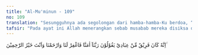 ```yaml
---
title: "Al-Mu'minun - 109"
no: 109
translation: "Sesungguhnya ada segolongan dari hamba-hamba-Ku berdoa, “Ya Tuhan kami, kami telah beriman, maka ampunilah kami dan berilah kami rahmat, Engkau adalah pemberi rahmat yang terbaik.”"
tafsir: "Pada ayat ini Allah menerangkan sebab musabab mereka disiksa dan diazab, serta jawaban yang menghina atas permintaan mereka kembali ke dunia. Hinaan itu muncul karena mereka menghina hamba-hamba Allah yang telah beriman, seperti Bilal, Khabbab, shuhaib dan orang-orang mukmin yang lemah lainnya, selalu mendekatkan diri kepada Allah, menegaskan ikrar dan pengakuan keimanan mereka kepada-Nya, membenar-kan para rasul yang telah diutus-Nya, senantiasa meminta ampunan dan memohon rahmat kepada-Nya karena Dialah pemberi rahmat yang sebaik-baiknya. Orang-orang kafir menghadapi orang-orang mukmin itu dengan sikap mengejek, menertawakan, dan menghina. Ayat ini juga menerangkan bahwa kesibukan orang-orang kafir itu mereka mengejek dan menertawakan orang-orang mukmin, membuat mereka lupa mengingat Allah. Sejalan dengan ayat ini, Allah berfirman:\n\nSesungguhnya orang-orang yang berdosa, adalah mereka yang dahulu menertawakan orang-orang yang beriman. Dan apabila mereka (orang-orang yang beriman) melintas di hadapan mereka, mereka saling mengedip-ngedipkan matanya, dan apabila kembali kepada kaumnya, mereka kembali dengan gembira ria. Dan apabila mereka melihat (orang-orang mukmin), mereka mengatakan, \"Sesungguhnya mereka benar-benar orang-orang sesat,\" padahal (orang-orang yang berdosa itu), mereka tidak diutus sebagai penjaga (orang-orang mukmin). (al-Muthaffifin/83: 29-33)"
---
```


اِنَّهٗ كَانَ فَرِيْقٌ مِّنْ عِبَادِيْ يَقُوْلُوْنَ رَبَّنَآ اٰمَنَّا فَاغْفِرْ لَنَا وَارْحَمْنَا وَاَنْتَ خَيْرُ الرّٰحِمِيْنَ ۚ
